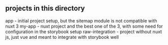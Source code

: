 

## projects in this directory
app - initial project setup, but the sitemap module is not compatible with nuxt 3
my-app - nuxt project and the best one of the 3, with some need for configuration in the storybook setup
raw-integration - project without nuxt js, just vue and meant to integrate with storybook well


